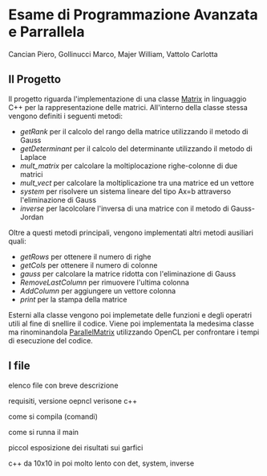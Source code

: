 # Esame di Programmazione Avanzata e Parrallela
Cancian Piero, 
Gollinucci Marco, 
Majer William, 
Vattolo Carlotta

## Il Progetto
Il progetto riguarda l'implementazione di una classe [Matrix](/matrix.hpp) in linguaggio C++ per la rappresentazione delle matrici. All'interno della classe stessa vengono definiti i seguenti metodi:
* *getRank* per il calcolo del rango della matrice utilizzando il metodo di Gauss
* *getDeterminant* per il calcolo del determinante utilizzando il metodo di Laplace
* *mult_matrix* per calcolare la moltiplocazione righe-colonne di due matrici
* *mult_vect* per calcolare la moltiplicazione tra una matrice ed un vettore
* *system* per risolvere un sistema lineare del tipo Ax=b attraverso l'eliminazione di Gauss
* *inverse* per lacolcolare l'inversa di una matrice con il metodo di Gauss-Jordan

Oltre a questi metodi principali, vengono implementati altri metodi ausiliari quali:
* *getRows* per ottenere il numero di righe
* *getCols* per ottenere il numero di colonne
* *gauss* per calcolare la matrice ridotta con l'eliminazione di Gauss
* *RemoveLastColumn* per rimuovere l'ultima colonna
* *AddColumn* per aggiungere un vettore colonna
* *print* per la stampa della matrice

Esterni alla classe vengono poi implemetate delle funzioni e degli operatri utili al fine di snellire il codice.
Viene poi implementata la medesima classe ma rinominandola [ParallelMatrix](/parallel_matrix.hpp) utilizzando OpenCL per confrontare i tempi di esecuzione del codice.

## I file

elenco file con breve descrizione

requisiti, versione oepncl verisone c++

come si compila (comandi)

come si runna il main

piccol esposizione dei risultati sui garfici

c++ da 10x10 in poi molto lento con det, system, inverse

